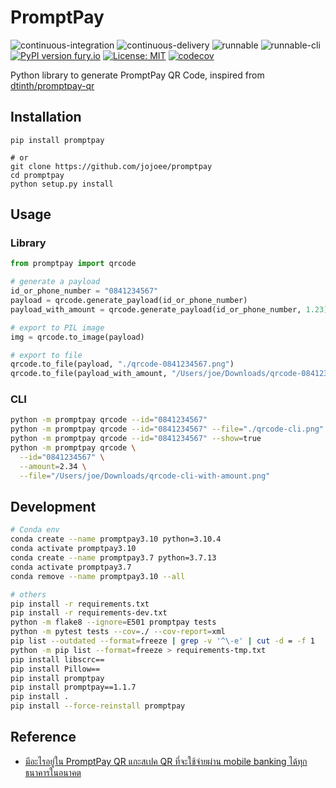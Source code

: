 # PromptPay

![continuous-integration](https://github.com/jojoee/promptpay/workflows/continuous-integration/badge.svg?branch=master)
![continuous-delivery](https://github.com/jojoee/promptpay/workflows/continuous-delivery/badge.svg?branch=master)
![runnable](https://github.com/jojoee/promptpay/workflows/runnable/badge.svg?branch=master)
![runnable-cli](https://github.com/jojoee/promptpay/workflows/runnable-cli/badge.svg?branch=master)
[![PyPI version fury.io](https://badge.fury.io/py/promptpay.svg)](https://pypi.python.org/pypi/promptpay/)
[![License: MIT](https://img.shields.io/badge/License-MIT-yellow.svg)](https://opensource.org/licenses/MIT)
[![codecov](https://codecov.io/gh/jojoee/promptpay/branch/master/graph/badge.svg)](https://codecov.io/gh/jojoee/promptpay)

Python library to generate PromptPay QR Code, inspired from [dtinth/promptpay-qr](https://github.com/dtinth/promptpay-qr)

## Installation

```
pip install promptpay

# or
git clone https://github.com/jojoee/promptpay
cd promptpay
python setup.py install
```

## Usage

### Library

```python
from promptpay import qrcode

# generate a payload
id_or_phone_number = "0841234567"
payload = qrcode.generate_payload(id_or_phone_number)
payload_with_amount = qrcode.generate_payload(id_or_phone_number, 1.23)

# export to PIL image
img = qrcode.to_image(payload)

# export to file
qrcode.to_file(payload, "./qrcode-0841234567.png")
qrcode.to_file(payload_with_amount, "/Users/joe/Downloads/qrcode-0841234567.png") 
```

### CLI

```bash
python -m promptpay qrcode --id="0841234567"
python -m promptpay qrcode --id="0841234567" --file="./qrcode-cli.png"
python -m promptpay qrcode --id="0841234567" --show=true
python -m promptpay qrcode \
  --id="0841234567" \
  --amount=2.34 \
  --file="/Users/joe/Downloads/qrcode-cli-with-amount.png"
```

## Development

```bash
# Conda env
conda create --name promptpay3.10 python=3.10.4
conda activate promptpay3.10
conda create --name promptpay3.7 python=3.7.13
conda activate promptpay3.7
conda remove --name promptpay3.10 --all

# others
pip install -r requirements.txt
pip install -r requirements-dev.txt
python -m flake8 --ignore=E501 promptpay tests
python -m pytest tests --cov=./ --cov-report=xml
pip list --outdated --format=freeze | grep -v '^\-e' | cut -d = -f 1  | xargs -n1 pip install -U
python -m pip list --format=freeze > requirements-tmp.txt
pip install libscrc==
pip install Pillow==
pip install promptpay
pip install promptpay==1.1.7
pip install .
pip install --force-reinstall promptpay
```

## Reference

- [มีอะไรอยู่ใน PromptPay QR แกะสเปค QR ที่จะใช้จ่ายผ่าน mobile banking ได้ทุกธนาคารในอนาคต](https://www.blognone.com/node/95133)
